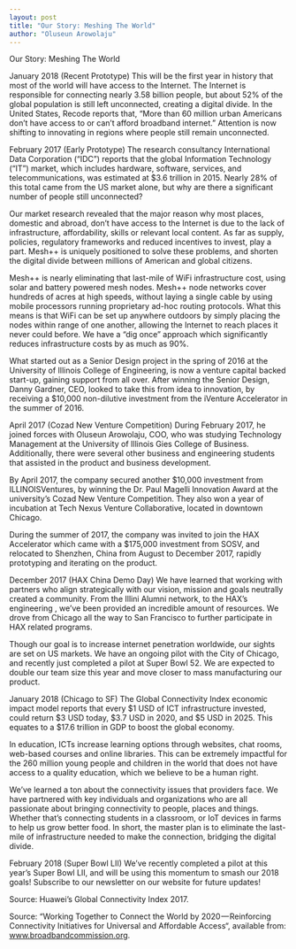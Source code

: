 ```yaml
---
layout: post
title: "Our Story: Meshing The World"
author: "Oluseun Arowolaju"
---
```


Our Story: Meshing The World

January 2018 (Recent Prototype)
This will be the first year in history that most of the world will have access to the Internet. The Internet is responsible for connecting nearly 3.58 billion people, but about 52% of the global population is still left unconnected, creating a digital divide. In the United States, Recode reports that, “More than 60 million urban Americans don’t have access to or can’t afford broadband internet.” Attention is now shifting to innovating in regions where people still remain unconnected.


February 2017 (Early Prototype)
The research consultancy International Data Corporation (“IDC”) reports that the global Information Technology (“IT”) market, which includes hardware, software, services, and telecommunications, was estimated at $3.6 trillion in 2015. Nearly 28% of this total came from the US market alone, but why are there a significant number of people still unconnected?

Our market research revealed that the major reason why most places, domestic and abroad, don’t have access to the Internet is due to the lack of infrastructure, affordability, skills or relevant local content. As far as supply, policies, regulatory frameworks and reduced incentives to invest, play a part. Mesh++ is uniquely positioned to solve these problems, and shorten the digital divide between millions of American and global citizens.


Mesh++ is nearly eliminating that last-mile of WiFi infrastructure cost, using solar and battery powered mesh nodes. Mesh++ node networks cover hundreds of acres at high speeds, without laying a single cable by using mobile processors running proprietary ad-hoc routing protocols. What this means is that WiFi can be set up anywhere outdoors by simply placing the nodes within range of one another, allowing the Internet to reach places it never could before. We have a “dig once” approach which significantly reduces infrastructure costs by as much as 90%.

What started out as a Senior Design project in the spring of 2016 at the University of Illinois College of Engineering, is now a venture capital backed start-up, gaining support from all over. After winning the Senior Design, Danny Gardner, CEO, looked to take this from idea to innovation, by receiving a $10,000 non-dilutive investment from the iVenture Accelerator in the summer of 2016.


April 2017 (Cozad New Venture Competition)
During February 2017, he joined forces with Oluseun Arowolaju, COO, who was studying Technology Management at the University of Illinois Gies College of Business. Additionally, there were several other business and engineering students that assisted in the product and business development.

By April 2017, the company secured another $10,000 investment from ILLINOISVentures, by winning the Dr. Paul Magelli Innovation Award at the university’s Cozad New Venture Competition. They also won a year of incubation at Tech Nexus Venture Collaborative, located in downtown Chicago.

During the summer of 2017, the company was invited to join the HAX Accelerator which came with a $175,000 investment from SOSV, and relocated to Shenzhen, China from August to December 2017, rapidly prototyping and iterating on the product.


December 2017 (HAX China Demo Day)
We have learned that working with partners who align strategically with our vision, mission and goals neutrally created a community. From the Illini Alumni network, to the HAX’s engineering , we’ve been provided an incredible amount of resources. We drove from Chicago all the way to San Francisco to further participate in HAX related programs.

Though our goal is to increase internet penetration worldwide, our sights are set on US markets. We have an ongoing pilot with the City of Chicago, and recently just completed a pilot at Super Bowl 52. We are expected to double our team size this year and move closer to mass manufacturing our product.


January 2018 (Chicago to SF)
The Global Connectivity Index economic impact model reports that every $1 USD of ICT infrastructure invested, could return $3 USD today, $3.7 USD in 2020, and $5 USD in 2025. This equates to a $17.6 trillion in GDP to boost the global economy.

In education, ICTs increase learning options through websites, chat rooms, web-based courses and online libraries. This can be extremely impactful for the 260 million young people and children in the world that does not have access to a quality education, which we believe to be a human right.

We’ve learned a ton about the connectivity issues that providers face. We have partnered with key individuals and organizations who are all passionate about bringing connectivity to people, places and things. Whether that’s connecting students in a classroom, or IoT devices in farms to help us grow better food. In short, the master plan is to eliminate the last-mile of infrastructure needed to make the connection, bridging the digital divide.


February 2018 (Super Bowl LII)
We’ve recently completed a pilot at this year’s Super Bowl LII, and will be using this momentum to smash our 2018 goals! Subscribe to our newsletter on our website for future updates!

Source: Huawei’s Global Connectivity Index 2017.

Source: “Working Together to Connect the World by 2020 — Reinforcing Connectivity Initiatives for Universal and Affordable Access“, available from: www.broadbandcommission.org.
